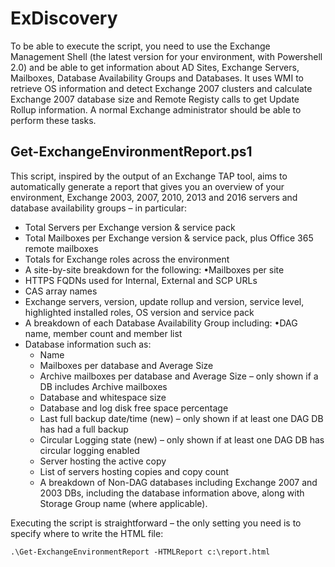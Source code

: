 # ExDiscovery

To be able to execute the script, you need to use the Exchange Management Shell (the latest version for your environment, with Powershell 2.0) and be able to get information about AD Sites, Exchange Servers, Mailboxes, Database Availability Groups and Databases. It uses WMI to retrieve OS information and detect Exchange 2007 clusters and calculate Exchange 2007 database size and Remote Registy calls to get Update Rollup information. A normal Exchange administrator should be able to perform these tasks.

## Get-ExchangeEnvironmentReport.ps1
This script, inspired by the output of an Exchange TAP tool, aims to automatically generate a report that gives you an overview of your environment, Exchange 2003, 2007, 2010, 2013 and 2016 servers and database availability groups – in particular:

* Total Servers per Exchange version & service pack<br/>
* Total Mailboxes per Exchange version & service pack, plus Office 365 remote mailboxes<br/>
* Totals for Exchange roles across the environment<br/>
* A site-by-site breakdown for the following: •Mailboxes per site<br/>
* HTTPS FQDNs used for Internal, External and SCP URLs<br/>
* CAS array names<br/>
* Exchange servers, version, update rollup and version, service level, highlighted installed roles, OS version and service pack<br/>
* A breakdown of each Database Availability Group including: •DAG name, member count and member list<br/>
* Database information such as:<br/>
  * Name<br/>
  * Mailboxes per database and Average Size<br/>
  * Archive mailboxes per database and Average Size – only shown if a DB includes Archive mailboxes<br/>
  * Database and whitespace size<br/>
  * Database and log disk free space percentage<br/>
  * Last full backup date/time (new) – only shown if at least one DAG DB has had a full backup<br/>
  * Circular Logging state (new) – only shown if at least one DAG DB has circular logging enabled<br/>
  * Server hosting the active copy<br/>
  * List of servers hosting copies and copy count<br/>
  * A breakdown of Non-DAG databases including Exchange 2007 and 2003 DBs, including the database information above, along with Storage Group name (where applicable).<br/>

Executing the script is straightforward – the only setting you need is to specify where to write the HTML file:

```.\Get-ExchangeEnvironmentReport -HTMLReport c:\report.html```

